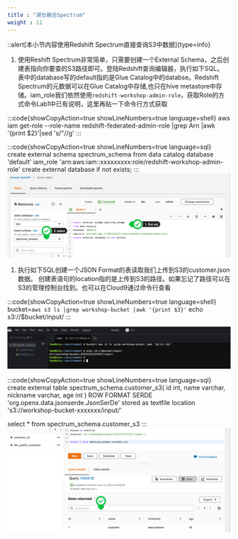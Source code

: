 ```yaml
---
title : "湖仓融合Spectrum"
weight : 11
---
```


::alert[本小节内容使用Redshift Spectrum直接查询S3中数据]{type=info}

1. 使用Reshift Spectrum非常简单，只需要创建一个External Schema，之后创建表指向你要查的S3路径即可。登陆Redshift查询编辑器，执行如下SQL。 表中的database写的default指的是Glue Catalog中的databse。Redshift Spectrum的元数据可以在Glue Catalog中存储,也只在hive metastore中存储。iam_role我们依然使用`redshift-workshop-admin-role`，获取Role的方式命令Lab1中已有说明，这里再贴一下命令行方式获取

:::code{showCopyAction=true showLineNumbers=true language=shell}
aws iam  get-role --role-name redshift-federated-admin-role |grep Arn |awk '{print $2}'|sed 's/\"//g' 
:::

:::code{showCopyAction=true showLineNumbers=true language=sql}
create external schema spectrum_schema
from data catalog 
database 'default' 
iam_role 'arn:aws:iam::xxxxxxxxx:role/redshift-workshop-admin-role'
create external database if not exists;
:::
![spectrum-01](/static/imgs/redshift/lab3/spectrum-01.png)

1. 执行如下SQL创建一个JSON Format的表读取我们上传到S3的customer.json数据。 创建表语句的location指的是上传到S3的路径。如果忘记了路径可以在S3的管理控制台找到。也可以在Cloud9通过命令行查看

:::code{showCopyAction=true showLineNumbers=true language=shell}
bucket=`aws s3 ls |grep workshop-bucket |awk '{print $3}'`
echo s3://$bucket/input/
:::

![spectrum-03](/static/imgs/redshift/lab3/spectrum-03.png)

:::code{showCopyAction=true showLineNumbers=true language=sql}
create external table spectrum_schema.customer_s3(
id int,
name varchar,
nickname varchar,
age int
)
ROW FORMAT SERDE 'org.openx.data.jsonserde.JsonSerDe'
stored as textfile
location 's3://workshop-bucket-xxxxxxx/input/'

select * from spectrum_schema.customer_s3
:::
![spectrum-02](/static/imgs/redshift/lab3/spectrum-02.png)

